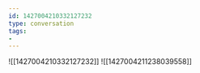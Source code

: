 ```yaml
---
id: 1427004210332127232
type: conversation
tags:
- 
---
```

![[1427004210332127232]]
![[1427004211238039558]]

